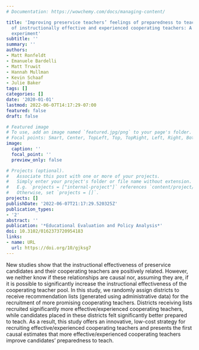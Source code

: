 ```yaml
---
# Documentation: https://wowchemy.com/docs/managing-content/

title: 'Improving preservice teachers’ feelings of preparedness to teach through recruitment
  of instructionally effective and experienced cooperating teachers: A randomized
  experiment'
subtitle: ''
summary: ''
authors:
- Matt Ronfeldt
- Emanuele Bardelli
- Matt Truwit
- Hannah Mullman
- Kevin Schaaf
- Julie Baker
tags: []
categories: []
date: '2020-01-01'
lastmod: 2022-06-07T14:17:29-07:00
featured: false
draft: false

# Featured image
# To use, add an image named `featured.jpg/png` to your page's folder.
# Focal points: Smart, Center, TopLeft, Top, TopRight, Left, Right, BottomLeft, Bottom, BottomRight.
image:
  caption: ''
  focal_point: ''
  preview_only: false

# Projects (optional).
#   Associate this post with one or more of your projects.
#   Simply enter your project's folder or file name without extension.
#   E.g. `projects = ["internal-project"]` references `content/project/deep-learning/index.md`.
#   Otherwise, set `projects = []`.
projects: []
publishDate: '2022-06-07T21:17:29.520325Z'
publication_types:
- '2'
abstract: ''
publication: '*Educational Evaluation and Policy Analysis*'
doi: 10.3102/0162373720954183
links:
- name: URL
  url: https://doi.org/10/gjksg7
---
```


New studies show that the instructional effectiveness of preservice candidates and their cooperating teachers are positively related. However, we neither know if these relationships are causal nor, assuming they are, if it is possible to significantly increase the instructional effectiveness of the cooperating teacher pool. In this study, we randomly assign districts to receive recommendation lists (generated using administrative data) for the recruitment of more promising cooperating teachers. Districts receiving lists recruited significantly more effective/experienced cooperating teachers, while candidates placed in these districts felt significantly better prepared to teach. As a result, this study offers an innovative, low-cost strategy for recruiting effective/experienced cooperating teachers and presents the first causal estimates that more effective/experienced cooperating teachers improve candidates’ preparedness to teach.
